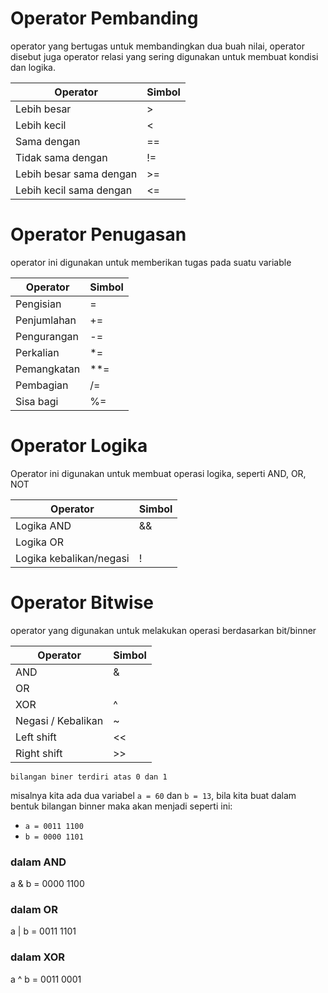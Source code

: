 # Operator Pembanding 

operator yang bertugas untuk membandingkan dua buah nilai, operator disebut juga operator relasi yang sering digunakan untuk membuat kondisi dan logika.

|Operator                | Simbol   |
|------------------------|--------  |
|Lebih besar             | >        |
|Lebih kecil             | <        |
|Sama dengan             | ==       |
|Tidak sama dengan       | !=       |
|Lebih besar sama dengan | >=       |
|Lebih kecil sama dengan | <=       |


# Operator Penugasan
operator ini digunakan untuk memberikan tugas pada suatu variable

|Operator                | Simbol   |
|------------------------|--------  |
|Pengisian               | =        |
|Penjumlahan             | +=       |
|Pengurangan             | -=       |
|Perkalian               | *=       |
|Pemangkatan             | **=      |
|Pembagian               | /=       |
|Sisa bagi               | %=       |

# Operator Logika
Operator ini digunakan untuk membuat operasi logika, seperti AND, OR, NOT

|Operator                | Simbol   |
|------------------------|--------  |
|Logika AND              | &&       |
|Logika OR               | ||   or  |
|Logika kebalikan/negasi | !        |

# Operator Bitwise
operator yang digunakan untuk melakukan operasi berdasarkan bit/binner

|Operator                | Simbol   |
|------------------------|--------  |
| AND                    | &        |
| OR                     | |        |
| XOR                    | ^        |
| Negasi / Kebalikan     | ~        |
| Left shift             | <<       |
| Right shift            | >>       |

`bilangan biner terdiri atas 0 dan 1`

misalnya kita ada dua variabel `a = 60` dan `b = 13`, bila kita buat dalam bentuk bilangan binner
maka akan menjadi seperti ini:
- `a = 0011 1100`
- `b = 0000 1101`

### dalam AND
a & b = 0000 1100

### dalam OR
a | b = 0011 1101

### dalam XOR
a ^ b = 0011 0001
